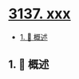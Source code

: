 # [3137. xxx](https://github.com/Tdahuyou/TNotes.leetcode/tree/main/notes/3137.%20xxx)

<!-- region:toc -->

- [1. 📝 概述](#1--概述)

<!-- endregion:toc -->

## 1. 📝 概述
